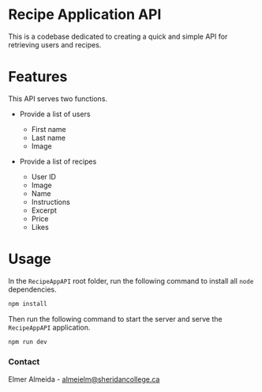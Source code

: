 # Recipe Application API

This is a codebase dedicated to creating a quick and simple API for retrieving users and recipes.

# Features

This API serves two functions.

-   Provide a list of users

    -   First name
    -   Last name
    -   Image

-   Provide a list of recipes

    -   User ID
    -   Image
    -   Name
    -   Instructions
    -   Excerpt
    -   Price
    -   Likes

# Usage

In the `RecipeAppAPI` root folder, run the following command to install all `node` dependencies.

```sh
npm install
```

Then run the following command to start the server and serve the `RecipeAppAPI` application.

```sh
npm run dev
```

### Contact

Elmer Almeida - almeielm@sheridancollege.ca
